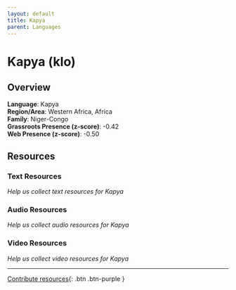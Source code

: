 ```yaml
---
layout: default
title: Kapya
parent: Languages
---
```


# Kapya (klo)

## Overview

**Language**: Kapya  
**Region/Area**: Western Africa, Africa  
**Family**: Niger-Congo  
**Grassroots Presence (z-score)**: -0.42  
**Web Presence (z-score)**: -0.50  

## Resources

### Text Resources
*Help us collect text resources for Kapya*

### Audio Resources
*Help us collect audio resources for Kapya*

### Video Resources
*Help us collect video resources for Kapya*

---

[Contribute resources](https://forms.office.com/e/1SfLJx3u1r){: .btn .btn-purple }
